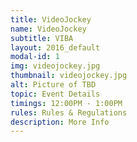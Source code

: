 ```yaml
---
title: VideoJockey
name: VideoJockey
subtitle: VIBA
layout: 2016_default
modal-id: 1
img: videojockey.jpg
thumbnail: videojockey.jpg
alt: Picture of TBD
topic: Event Details
timings: 12:00PM - 1:00PM
rules: Rules & Regulations
description: More Info
---
```

